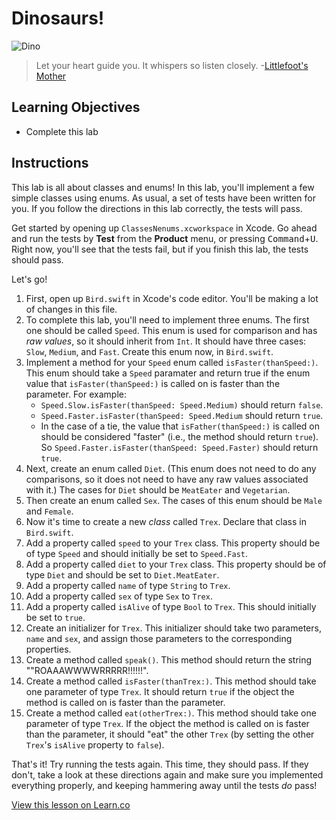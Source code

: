 # Dinosaurs!

![Dino](http://i.imgur.com/ukpn5w3.jpg)

> Let your heart guide you. It whispers so listen closely. -[Littlefoot's Mother](http://www.imdb.com/title/tt0095489/?ref_=ttqt_qt_tt)

## Learning Objectives

* Complete this lab

## Instructions

This lab is all about classes and enums! In this lab, you'll implement a few simple classes using enums. As usual, a set of tests have been written for you. If you follow the directions in this lab correctly, the tests will pass.

Get started by opening up `ClassesNenums.xcworkspace` in Xcode. Go ahead and run the tests by **Test** from the **Product** menu, or pressing <kbd>Command</kbd>+<kbd>U</kbd>. Right now, you'll see that the tests fail, but if you finish this lab, the tests should pass.

Let's go!

1. First, open up `Bird.swift` in Xcode's code editor. You'll be making a lot of changes in this file.
2. To complete this lab, you'll need to implement three enums. The first one should be called `Speed`. This enum is used for comparison and has _raw values_, so it should inherit from `Int`. It should have three cases: `Slow`, `Medium`, and `Fast`. Create this enum now, in `Bird.swift`.
3. Implement a method for your `Speed` enum called `isFaster(thanSpeed:)`. This enum should take a `Speed` paramater and return true if the enum value that `isFaster(thanSpeed:)` is called on is faster than the parameter. For example:
	* `Speed.Slow.isFaster(thanSpeed: Speed.Medium)` should return `false`.
	* `Speed.Faster.isFaster(thanSpeed: Speed.Medium` should return `true`.
	* In the case of a tie, the value that `isFather(thanSpeed:)` is called on should be considered "faster" (i.e., the method should return `true`). So `Speed.Faster.isFaster(thanSpeed: Speed.Faster)` should return `true`.
4. Next, create an enum called `Diet`. (This enum does not need to do any comparisons, so it does not need to have any raw values associated with it.) The cases for `Diet` should be `MeatEater` and `Vegetarian`.
5. Then create an enum called `Sex`. The cases of this enum should be `Male` and `Female`.
6. Now it's time to create a new _class_ called `Trex`. Declare that class in `Bird.swift`.
7. Add a property called `speed` to your `Trex` class. This property should be of type `Speed` and should initially be set to `Speed.Fast`.
8. Add a property called `diet` to your `Trex` class. This property should be of type `Diet` and should be set to `Diet.MeatEater`.
9. Add a property called `name` of type `String` to `Trex`.
10. Add a property called `sex` of type `Sex` to `Trex`.
11. Add a property called `isAlive` of type `Bool` to `Trex`. This should initially be set to `true`.
12. Create an initializer for `Trex`. This initializer should take two parameters, `name` and `sex`, and assign those parameters to the corresponding properties.
13. Create a method called `speak()`. This method should return the string ""ROAAAWWWWRRRRR!!!!!!".
14. Create a method called `isFaster(thanTrex:)`. This method should take one parameter of type `Trex`. It should return `true` if the object the method is called on is faster than the parameter.
15. Create a method called `eat(otherTrex:)`. This method should take one parameter of type `Trex`. If the object the method is called on is faster than the parameter, it should "eat" the other `Trex` (by setting the other `Trex`'s `isAlive` property to `false`).

That's it! Try running the tests again. This time, they should pass. If they don't, take a look at these directions again and make sure you implemented everything properly, and keeping hammering away until the tests _do_ pass!

<a href='https://learn.co/lessons/ClassesEnums' data-visibility='hidden'>View this lesson on Learn.co</a>
